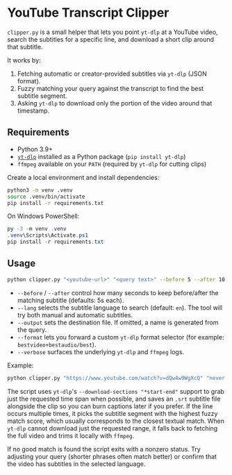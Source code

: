 # YouTube Transcript Clipper

`clipper.py` is a small helper that lets you point `yt-dlp` at a YouTube video, search the subtitles for a specific line, and download a short clip around that subtitle.

It works by:

1. Fetching automatic or creator-provided subtitles via `yt-dlp` (JSON format).
2. Fuzzy matching your query against the transcript to find the best subtitle segment.
3. Asking `yt-dlp` to download only the portion of the video around that timestamp.

## Requirements

- Python 3.9+
- [`yt-dlp`](https://github.com/yt-dlp/yt-dlp) installed as a Python package (`pip install yt-dlp`)
- `ffmpeg` available on your `PATH` (required by `yt-dlp` for cutting clips)

Create a local environment and install dependencies:

```bash
python3 -m venv .venv
source .venv/bin/activate
pip install -r requirements.txt
```

On Windows PowerShell:

```powershell
py -3 -m venv .venv
.venv\Scripts\Activate.ps1
pip install -r requirements.txt
```

## Usage

```bash
python clipper.py "<youtube-url>" "<query text>" --before 5 --after 10 --lang en --output myclip.mp4
```

- `--before` / `--after` control how many seconds to keep before/after the matching subtitle (defaults: 5s each).
- `--lang` selects the subtitle language to search (default: `en`). The tool will try both manual and automatic subtitles.
- `--output` sets the destination file. If omitted, a name is generated from the query.
- `--format` lets you forward a custom `yt-dlp` format selector (for example: `bestvideo+bestaudio/best`).
- `--verbose` surfaces the underlying `yt-dlp` and `ffmpeg` logs.

Example:

```bash
python clipper.py "https://www.youtube.com/watch?v=dQw4w9WgXcQ" "never gonna give you up" --before 3 --after 7 --output rickroll.mp4
```

The script uses `yt-dlp`'s `--download-sections "*start-end"` support to grab just the requested time span when possible, and saves an `.srt` subtitle file alongside the clip so you can burn captions later if you prefer. If the line occurs multiple times, it picks the subtitle segment with the highest fuzzy match score, which usually corresponds to the closest textual match. When `yt-dlp` cannot download just the requested range, it falls back to fetching the full video and trims it locally with `ffmpeg`.

If no good match is found the script exits with a nonzero status. Try adjusting your query (shorter phrases often match better) or confirm that the video has subtitles in the selected language.

